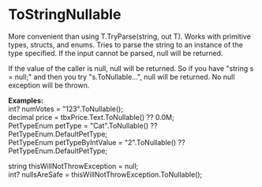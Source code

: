 <h1>ToStringNullable</h1>
More convenient than using T.TryParse(string, out T).
Works with primitive types, structs, and enums.
Tries to parse the string to an instance of the type specified.
If the input cannot be parsed, null will be returned.

If the value of the caller is null, null will be returned.
So if you have "string s = null;" and then you try "s.ToNullable...",
null will be returned. No null exception will be thrown. 



<b>Examples:</b><br/>
int? numVotes = "123".ToNullable<int>();<br/>
decimal price = tbxPrice.Text.ToNullable<decimal>() ?? 0.0M;<br/>
PetTypeEnum petType = "Cat".ToNullable<PetTypeEnum>() ?? PetTypeEnum.DefaultPetType;<br/>
PetTypeEnum petTypeByIntValue = "2".ToNullable<PetTypeEnum>() ?? PetTypeEnum.DefaultPetType;<br/>
  
string thisWillNotThrowException = null;<br/>
int? nullsAreSafe = thisWillNotThrowException.ToNullable<int>();<br/>
